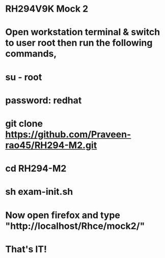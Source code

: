 # RH294V9K Mock 2

# Open workstation terminal & switch to user root then run the following commands,

# su - root
# password: redhat
# git clone https://github.com/Praveen-rao45/RH294-M2.git
# cd RH294-M2
# sh exam-init.sh
# Now open firefox and type "http://localhost/Rhce/mock2/"
# That's IT!
